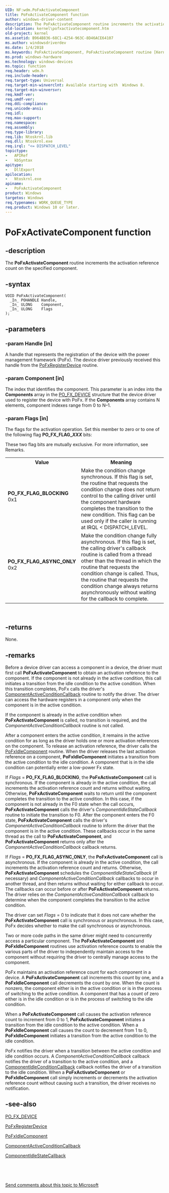 ```yaml
---
UID: NF:wdm.PoFxActivateComponent
title: PoFxActivateComponent function
author: windows-driver-content
description: The PoFxActivateComponent routine increments the activation reference count on the specified component.
old-location: kernel\pofxactivatecomponent.htm
old-project: kernel
ms.assetid: B964B836-68C1-4254-963C-8D46ACE64107
ms.author: windowsdriverdev
ms.date: 1/4/2018
ms.keywords: PoFxActivateComponent, PoFxActivateComponent routine [Kernel-Mode Driver Architecture], PO_FX_FLAG_ASYNC_ONLY, wdm/PoFxActivateComponent, kernel.pofxactivatecomponent, PO_FX_FLAG_BLOCKING
ms.prod: windows-hardware
ms.technology: windows-devices
ms.topic: function
req.header: wdm.h
req.include-header: 
req.target-type: Universal
req.target-min-winverclnt: Available starting with  Windows 8.
req.target-min-winversvr: 
req.kmdf-ver: 
req.umdf-ver: 
req.ddi-compliance: 
req.unicode-ansi: 
req.idl: 
req.max-support: 
req.namespace: 
req.assembly: 
req.type-library: 
req.lib: Ntoskrnl.lib
req.dll: Ntoskrnl.exe
req.irql: "<= DISPATCH_LEVEL"
topictype:
-	APIRef
-	kbSyntax
apitype:
-	DllExport
apilocation:
-	Ntoskrnl.exe
apiname:
-	PoFxActivateComponent
product: Windows
targetos: Windows
req.typenames: WORK_QUEUE_TYPE
req.product: Windows 10 or later.
---
```


# PoFxActivateComponent function


## -description


The <b>PoFxActivateComponent</b> routine increments the activation reference count on the specified component.


## -syntax


````
VOID PoFxActivateComponent(
  _In_ POHANDLE Handle,
  _In_ ULONG    Component,
  _In_ ULONG    Flags
);
````


## -parameters




### -param Handle [in]

A handle that represents the registration of the device with the power management framework (PoFx). The device driver previously received this handle from the <a href="..\wdm\nf-wdm-pofxregisterdevice.md">PoFxRegisterDevice</a> routine.


### -param Component [in]

The index that identifies the component. This parameter is an index into the <b>Components</b> array in the <a href="..\wdm\ns-wdm-_po_fx_device_v1.md">PO_FX_DEVICE</a> structure that the device driver used to register the device with PoFx. If the <b>Components</b> array contains N elements, component indexes range from 0 to N–1.


### -param Flags [in]

The flags for the activation operation. Set this member to zero or to one of the following flag <b>PO_FX_FLAG_<i>XXX</i></b> bits:

These two flag bits are mutually exclusive. For more information, see Remarks.

<table>
<tr>
<th>Value</th>
<th>Meaning</th>
</tr>
<tr>
<td width="40%"><a id="PO_FX_FLAG_BLOCKING"></a><a id="po_fx_flag_blocking"></a><dl>
<dt><b>PO_FX_FLAG_BLOCKING</b></dt>
<dt>0x1</dt>
</dl>
</td>
<td width="60%">
Make the condition change synchronous. If this flag is set, the routine that requests the condition change does not return control to the calling driver until the component hardware completes the transition to the new condition. This flag can be used only if the caller is running at IRQL &lt; DISPATCH_LEVEL.

</td>
</tr>
<tr>
<td width="40%"><a id="PO_FX_FLAG_ASYNC_ONLY"></a><a id="po_fx_flag_async_only"></a><dl>
<dt><b>PO_FX_FLAG_ASYNC_ONLY</b></dt>
<dt>0x2</dt>
</dl>
</td>
<td width="60%">
Make the condition change fully asynchronous. If this flag is set, the calling driver's callback routine is called from a thread other than the thread in which the routine that requests the condition change is called. Thus, the routine that requests the condition change always returns asynchronously without waiting for the callback to complete.

</td>
</tr>
</table>
 


## -returns



None.




## -remarks



Before a device driver can access a component in a device, the driver must first call <b>PoFxActivateComponent</b> to obtain an activation reference to the component. If the component is not already in the active condition, this call initiates a transition from the idle condition to the active condition. When this transition completes, PoFx calls the driver's <a href="https://msdn.microsoft.com/library/windows/hardware/hh406416">ComponentActiveConditionCallback</a> routine to notify the driver. The driver can access the hardware registers in a component only when the component is in the active condition.

If the component is already in the active condition when <b>PoFxActivateComponent</b> is called, no transition is required, and the <i>ComponentActiveConditionCallback</i> routine is not called.

After a component enters the active condition, it remains in the active condition for as long as the driver holds one or more activation references on the component. To release an activation reference, the driver calls the <a href="..\wdm\nf-wdm-pofxidlecomponent.md">PoFxIdleComponent</a> routine. When the driver releases the last activation reference on a component, <b>PoFxIdleComponent</b> initiates a transition from the active condition to the idle condition. A component that is in the idle condition can potentially enter a low-power Fx state.

If <i>Flags</i> = <b>PO_FX_FLAG_BLOCKING</b>, the <b>PoFxActivateComponent</b> call is synchronous. If the component is already in the active condition, the call increments the activation reference count and returns without waiting. Otherwise, <b>PoFxActivateComponent</b> waits to return until the component completes the transition to the active condition. In this case, if the component is not already in the F0 state when the call occurs, <b>PoFxActivateComponent</b> calls the driver's <i>ComponentIdleStateCallback</i> routine to initiate the transition to F0. After the component enters the F0 state, <b>PoFxActivateComponent</b> calls the driver's <i>ComponentActiveConditionCallback</i> routine to inform the driver that the component is in the active condition. These callbacks occur in the same thread as the call to <b>PoFxActivateComponent</b>, and <b>PoFxActivateComponent</b> returns only after the <i>ComponentActiveConditionCallback</i> callback returns.

If <i>Flags</i> = <b>PO_FX_FLAG_ASYNC_ONLY</b>, the <b>PoFxActivateComponent</b> call is asynchronous. If the component is already in the active condition, the call increments the activation reference count and returns. Otherwise, <b>PoFxActivateComponent</b> schedules the <i>ComponentIdleStateCallback</i> (if necessary) and <i>ComponentActiveConditionCallback</i> callbacks to occur in another thread, and then returns without waiting for either callback to occur. The callbacks can occur before or after <b>PoFxActivateComponent</b> returns. The driver relies on the <i>ComponentActiveConditionCallback</i> callback to determine when the component completes the transition to the active condition.

The driver can set <i>Flags</i> = 0 to indicate that it does not care whether the <b>PoFxActivateComponent</b> call is synchronous or asynchronous. In this case, PoFx decides whether to make the call synchronous or asynchronous.

Two or more code paths in the same driver might need to concurrently access a particular component. The <b>PoFxActivateComponent</b> and <b>PoFxIdleComponent</b> routines use activation reference counts to enable the various parts of the driver to independently maintain access to the component without requiring the driver to centrally manage access to the component.

PoFx maintains an activation reference count for each component in a device. A <b>PoFxActivateComponent</b> call increments this count by one, and a <b>PoFxIdleComponent</b> call decrements the count by one. When the count is nonzero, the component either is in the active condition or is in the process of switching to the active condition. A component that has a count of zero either is in the idle condition or is in the process of switching to the idle condition.

When a <b>PoFxActivateComponent</b> call causes the activation reference count to increment from 0 to 1, <b>PoFxActivateComponent</b> initiates a transition from the idle condition to the active condition. When a <b>PoFxIdleComponent</b> call causes the count to decrement from 1 to 0, <b>PoFxIdleComponent</b> initiates a transition from the active condition to the idle condition.

PoFx notifies the driver when a transition between the active condition and idle condition occurs. A <i>ComponentActiveConditionCallback</i> callback notifies the driver of a transition to the active condition, and a <a href="https://msdn.microsoft.com/library/windows/hardware/hh406420">ComponentIdleConditionCallback</a> callback notifies the driver of a transition to the idle condition. When a <b>PoFxActivateComponent</b> or <b>PoFxIdleComponent</b> call simply increments or decrements the activation reference count without causing such a transition, the driver receives no notification.




## -see-also

<a href="..\wdm\ns-wdm-_po_fx_device_v1.md">PO_FX_DEVICE</a>



<a href="..\wdm\nf-wdm-pofxregisterdevice.md">PoFxRegisterDevice</a>



<a href="..\wdm\nf-wdm-pofxidlecomponent.md">PoFxIdleComponent</a>



<a href="https://msdn.microsoft.com/library/windows/hardware/hh406416">ComponentActiveConditionCallback</a>



<a href="https://msdn.microsoft.com/library/windows/hardware/hh450931">ComponentIdleStateCallback</a>



 

 

<a href="mailto:wsddocfb@microsoft.com?subject=Documentation%20feedback [kernel\kernel]:%20PoFxActivateComponent routine%20 RELEASE:%20(1/4/2018)&amp;body=%0A%0APRIVACY STATEMENT%0A%0AWe use your feedback to improve the documentation. We don't use your email address for any other purpose, and we'll remove your email address from our system after the issue that you're reporting is fixed. While we're working to fix this issue, we might send you an email message to ask for more info. Later, we might also send you an email message to let you know that we've addressed your feedback.%0A%0AFor more info about Microsoft's privacy policy, see http://privacy.microsoft.com/en-us/default.aspx." title="Send comments about this topic to Microsoft">Send comments about this topic to Microsoft</a>

